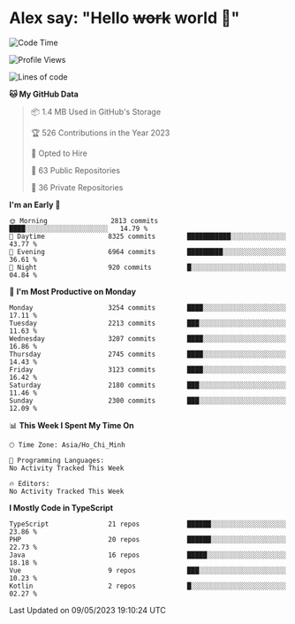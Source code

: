 # Alex say: "Hello ~~work~~ world 🐾"

<!--START_SECTION:waka-->
![Code Time](http://img.shields.io/badge/Code%20Time-839%20hrs%205%20mins-blue)

![Profile Views](http://img.shields.io/badge/Profile%20Views-0-blue)

![Lines of code](https://img.shields.io/badge/From%20Hello%20World%20I%27ve%20Written-41.0%20million%20lines%20of%20code-blue)

**🐱 My GitHub Data** 

> 📦 1.4 MB Used in GitHub's Storage 
 > 
> 🏆 526 Contributions in the Year 2023
 > 
> 💼 Opted to Hire
 > 
> 📜 63 Public Repositories 
 > 
> 🔑 36 Private Repositories 
 > 
**I'm an Early 🐤** 

```text
🌞 Morning                2813 commits        ████░░░░░░░░░░░░░░░░░░░░░   14.79 % 
🌆 Daytime                8325 commits        ███████████░░░░░░░░░░░░░░   43.77 % 
🌃 Evening                6964 commits        █████████░░░░░░░░░░░░░░░░   36.61 % 
🌙 Night                  920 commits         █░░░░░░░░░░░░░░░░░░░░░░░░   04.84 % 
```
📅 **I'm Most Productive on Monday** 

```text
Monday                   3254 commits        ████░░░░░░░░░░░░░░░░░░░░░   17.11 % 
Tuesday                  2213 commits        ███░░░░░░░░░░░░░░░░░░░░░░   11.63 % 
Wednesday                3207 commits        ████░░░░░░░░░░░░░░░░░░░░░   16.86 % 
Thursday                 2745 commits        ████░░░░░░░░░░░░░░░░░░░░░   14.43 % 
Friday                   3123 commits        ████░░░░░░░░░░░░░░░░░░░░░   16.42 % 
Saturday                 2180 commits        ███░░░░░░░░░░░░░░░░░░░░░░   11.46 % 
Sunday                   2300 commits        ███░░░░░░░░░░░░░░░░░░░░░░   12.09 % 
```


📊 **This Week I Spent My Time On** 

```text
🕑︎ Time Zone: Asia/Ho_Chi_Minh

💬 Programming Languages: 
No Activity Tracked This Week

🔥 Editors: 
No Activity Tracked This Week
```

**I Mostly Code in TypeScript** 

```text
TypeScript               21 repos            ██████░░░░░░░░░░░░░░░░░░░   23.86 % 
PHP                      20 repos            ██████░░░░░░░░░░░░░░░░░░░   22.73 % 
Java                     16 repos            █████░░░░░░░░░░░░░░░░░░░░   18.18 % 
Vue                      9 repos             ███░░░░░░░░░░░░░░░░░░░░░░   10.23 % 
Kotlin                   2 repos             █░░░░░░░░░░░░░░░░░░░░░░░░   02.27 % 
```




 Last Updated on 09/05/2023 19:10:24 UTC
<!--END_SECTION:waka-->
